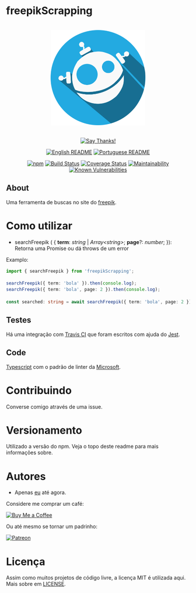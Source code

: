 # freepikScrapping

<div align = "center">
    <br>
    <img src="../../others/img/logo/logo.png" height=260>
    <br>
    <br>

[![Say Thanks!](https://img.shields.io/badge/Say%20Thanks-!-1EAEDB.svg?longCache=true&style=for-the-badge)](https://saythanks.io/to/Fazendaaa)

[![English README](https://img.shields.io/badge/Language-EN-blue.svg?longCache=true&style=for-the-badge)](../../README.md)
[![Portuguese README](https://img.shields.io/badge/Linguagem-PT-green.svg?longCache=true&style=for-the-badge)](./README_PT.md)

[![npm](https://img.shields.io/npm/v/freepikScrapping.svg?style=flat-square)](https://www.npmjs.com/package/freepikScrapping)
[![Build Status](https://travis-ci.org/Fazendaaa/freepikScrapping.svg?branch=master)](https://travis-ci.org/Fazendaaa/freepikScrapping)
[![Coverage Status](https://coveralls.io/repos/github/Fazendaaa/freepikScrapping/badge.svg?branch=master)](https://coveralls.io/github/Fazendaaa/freepikScrapping?branch=master)
[![Maintainability](https://api.codeclimate.com/v1/badges/c6069aecd89bb086265c/maintainability)](https://codeclimate.com/github/Fazendaaa/freepikScrapping/maintainability)
[![Known Vulnerabilities](https://snyk.io/test/github/fazendaaa/freepikScrapping/badge.svg?targetFile=package.json)](https://snyk.io/test/github/fazendaaa/freepikScrapping?targetFile=package.json)

</div>

## About
Uma ferramenta de buscas no site do [freepik](https://br.freepik.com/).

# Como utilizar

* searchFreepik ( { __term__: _string_ | _Array<_string_>_; __page__?: _number_; }): Retorna uma Promise ou dá throws de um error

Examplo:

``` typescript
import { searchFreepik } from 'freepikScrapping';

searchFreepik({ term: 'bola' }).then(console.log);
searchFreepik({ term: 'bola', page: 2 }).then(console.log);

const searched: string = await searchFreepik({ term: 'bola', page: 2 });
```

## Testes
Há uma integração com [Travis CI](http://travis-ci.org/) que foram escritos com ajuda do [Jest](https://facebook.github.io/jest/).

## Code
[Typescript](http://typescriptlang.org/) com o padrão de linter da [Microsoft](https://github.com/Microsoft/tslint-microsoft-contrib).

# Contribuindo
Converse comigo através de uma issue.

# Versionamento
Utilizado a versão do npm. Veja o topo deste readme para mais informações sobre.

# Autores
* Apenas [eu](https://github.com/Fazendaaa) até agora.

Considere me comprar um café:

[![Buy Me a Coffee](https://www.buymeacoffee.com/assets/img/custom_images/orange_img.png)](https://www.buymeacoffee.com/Fazenda)

Ou até mesmo se tornar um padrinho:

[![Patreon](https://c5.patreon.com/external/logo/become_a_patron_button.png)](https://www.patreon.com/Fazenda/overview)

# Licença
Assim como muitos projetos de código livre, a licença MIT é utilizada aqui. Mais sobre em [LICENSE](https://github.com/Fazendaaa/freepikScrapping/blob/master/LICENSE).